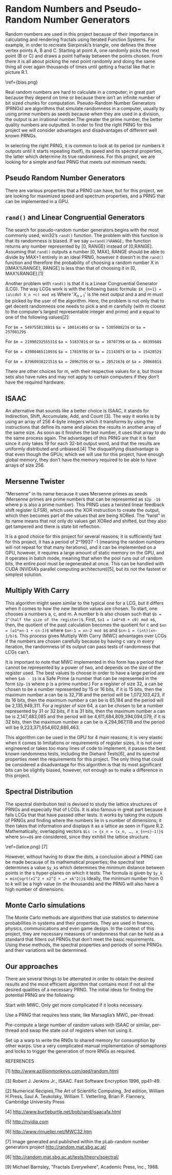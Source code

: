 # Random Numbers and Pseudo-Random Number Generators
Random numbers are used in this project because of their importance in calculating and rendering fractals using Iterated Function Systems. For example, in order to recreate Sierpinski’s triangle, one defines the three vertex points A, B and C. Starting at point A, one randomly picks the next point (B or C) and draws a point halfway between the points chosen. From there it is all about picking the next point randomly and doing the same thing all over again thousands of times until getting a fractal like that in picture R.1.

\ref={bias.png}

Real random numbers are hard to calculate in a computer; in great part because they depend on time or because there isn’t an infinite number of bit sized chunks for computation. Pseudo-Random Number Generators (PRNGs) are algorithms that simulate randomness in a computer, usually by using prime numbers as seeds because when they are used in a division, the output is an irrational number.The greater the prime number, the better quality numbers are outputted. In order to find the right PRNG for this project we will consider advantages and disadvantages of different well known PRNGs.

In selecting the right PRNG, it is common to look at its period (or numbers it outputs until it starts repeating itself), its speed and its spectral properties, the latter which determine its true randomness. For this project, we are looking for a simple and fast PRNG that meets out minimum needs.

##  Pseudo Random Number Generators
There are various properties that a PRNG can have, but for this project, we are looking for maximized speed and spectrum properties, and a PRNG that can be implemented in a GPU.

## `rand()` and Linear Congruential Generators
The search for pseudo-random number generators begins with the most commonly used, win32’s `rand()` function. The problem with this function is that its randomness is biased. 
If we say `x=rand()%RANGE;` the function returns any number represented by [0, RANGE) instead of [0,RANGE]. Assuming that `rand()` outputs a number [0, MAX], RANGE should be able to divide by MAX+1 entirely in an ideal PRNG, however it doesn’t in the `rand()` function and therefore the probability of choosing a random number X in [(MAX%RANGE), RANGE] is less than that of choosing it in [0, MAX%RANGE].[1]

Another problem with `rand()` is that it is a Linear Congruential Generator (LCG).
The way LCGs work is with the following basic formula:
`$X_{n+1} = (a\cdot X_n +c) mod m$`
Where '$X_{n+1}$' is the next output and a and m must be picked by the user of the algorithm. Here, the problem is not only that to get decent randomness one needs to pick a and m carefully (with m closest to the computer’s largest representable integer and prime) and a equal to one of the following values[2]:

 For `$m = 549755813881$`	`$a = 10014146$` or `$a = 530508823$` or `$a = 25708129$`

 For `$m = 2199023255531$`	`$a = 5183781$` or `$a = 1070739$` or `$a = 6639568$`

 For `$m = 4398046511093$`	`$a = 1781978$` or `$a = 2114307$` or `$a = 1542852$`

 For `$m = 8796093022151$`	`$a = 2096259$` or `$a = 2052163$` or `$a = 2006881$`

There are other choices for m, with their respective values for a, but those sets also have rules and may not apply to certain computers if they don’t have the required hardware.

## ISAAC
An alternative that sounds like a better choice is ISAAC, it stands for Indirection, Shift, Accumulate, Add, and Count [3]. The way it works is by using an array of 256 4-byte integers which it transforms by using the instructions that define its name and places the results in another array of the same size. As soon as it finishes the last number, it uses that array to do the same process again. The advantages of this PRNG are that it is fast since it only takes 19 for each 32-bit output word, and that the results are uniformly distributed and unbiased.[4] The disqualifying disadvantage is that even though the GPUs; which we will use for this project, have enough global memory, they don’t have the memory required to be able to have arrays of size 256.

## Mersenne Twister
“Mersenne” in its name because it uses Mersenne primes as seeds (Mersenne primes are prime numbers that can be represented as `$2p -1$` where p is also a prime number). This PRNG uses a twisted linear feedback shift register (LFSR), which uses the XOR instruction to create the output, which then becomes part of the values that are being XORed. The “twist” in its name means that not only do values get XORed and shifted, but they also get tampered and there is state bit reflection.

It is a good choice for this project for several reasons; it is sufficiently fast for this project, it has a period of 2^19937 -1 (meaning the random numbers will not repeat for that many iterations), and it can be implemented on a GPU, however, it requires a large amount of static memory on the GPU, and it operates in batch mode, meaning that when the pool runs out of random bits, the entire pool must be regenerated at once. This can be handled with CUDA (NVIDIA’s parallel computing architecture)[5], but its not the fastest or simplest solution.

## Multiply With Carry
This algorithm might seem similar to the typical one for a LCG, but it differs when it comes to how the new iteration values are chosen. To start, one chooses a numbers a, c, and m. A number b is also chosen such that `$b = 2^(half the size of the register)$`. First, `$x1 = (a0*x0 + c0) mod m$`, then, the quotient of the past calculation becomes the quotient for c and `$xn = (a1*xn-1 + cn-1)$` where `$xn-1 = xn-2 mod b$` and `$cn-1 = (int)(xn-1/b)$`. This process gives Multiply With Carry (MWC) advantages over LCGs if the numbers are chosen carefully because by having c vary in every iteration, the randomness of its output can pass tests of randomness that LCGs can’t. 

It is important to note that MWC implemented in this form has a period that cannot be represented by a power of two, and depends on the size of the register used. The best values to choose in order to have a large period are when `$ab - 1$` is a Safe Prime (a number that can be represented in the form `$2p-1$` where p is a prime number.) For a register of size 32, a can be chosen to be a number represented by 15 or 16 bits, if it is 15 bits, then the maximum number a can be is 32,718 and the period will be 1,072,103,423, if its 16 bits, then the maximum number a can be is 65,184 and the period will be 2,135,949,311. For a register of size 64, a can be chosen to be a number represented by 31 or 32 bits, if it is 31 bits, then the maximum number a can be is 2,147,483,085 and the period will be 4,611,684,809,394,094,079, if it is 32 bits, then the maximum number a can be is 4,294,967,118 and the period will be 9,223,371,654,602,686,463.

This algorithm can be used in the GPU for 4 main reasons; it is very elastic when it comes to limitations or requirements of register sizes, it is not over engineered or takes too many lines of code to implement, it passes the best known randomness tests, including the Diehard Tests[6], and its spectral properties meet the requirements for this project. The only thing that could be considered a disadvantage for this algorithm is that its most significant bits can be slightly biased, however, not enough as to make a difference in this project.

## Spectral Distribution
The spectral distribution test is devised to study the lattice structures of PRNGs and especially that of LCGs. It is also famous in great part because it fails LCGs that that have passed other tests.
It works by taking the outputs of PRNGs and finding where the numbers lie in s number of dimensions; it then takes that information and displays it as a lattice as seen in Figure R.2. Mathematically, overlapping vectors  `$Ls := {x_n = (x_n, …, x_{n+s}-1)}$` where `$n>=0$` are considered, since they exhibit the lattice structure.

\ref={latice.png} [7]

However, without having to draw the dots, a conclusion about a PRNG can be made because of its mathematical properties; the spectral test determines a value `$y_k$` which determines the minimum distance between points in the s hyper-planes on which it tests.
The formula is given by `$y_k = min{sqrt(x1^2 + x2^2 + …+ xk^2)}$` 
Ideally, the minimum number from 0 to k will be a high value (in the thousands) and the PRNG will also have a high number of dimensions.

## Monte Carlo simulations
The Monte Carlo methods are algorithms that use statistics to determine probabilities in systems and their properties. They are used in finance, physics, communications and even game design. In the context of this project, they are necessary measures of randomness that can be held as a standard that filters out PRNGs that don’t meet the basic requirements. Using these methods, the spectral properties and periods of some PRNGs and their variations will be determined.

## Our approaches
There are several things to be attempted in order to obtain the desired results and the most efficient algorithm that contains most if not all the desired qualities of a necessary PRNG.
The initial ideas for finding the potential PRNG are the following:

Start with MWC. Only get more complicated if it looks necessary.

Use a PRNG that requires less state, like Marsaglia’s MWC, per-thread.

Pre-compute a large number of random values with ISAAC or similar, per-thread and swap the state out of registers when not using it.

Set up a warp to write the RNGs to shared memory for consumption by other warps. Use a very complicated manual implementation of semaphores and locks to trigger the generation of more RNGs as required.

REFERENCES

[1] http://www.azillionmonkeys.com/qed/random.html

[3] Robert J. Jenkins Jr., ISAAC. Fast Software Encryption 1996, pp41–49.

[2] Numerical Recipies,The Art of Scientific Computing, 3rd edition, William H.Press, Saul A. Teukolsky, William T. Vetterling, Brian P. Flannery, Cambridge University Press

[4] http://www.burtleburtle.net/bob/rand/isaacafa.html

[5] http://nvidia.com

[6] http://www.rlmueller.net/MWC32.htm

[7] Image generated and published within the pLab-random number generators project http://random.mat.sbg.ac.at/

[8] http://random.mat.sbg.ac.at/tests/theory/spectral/

[9] Michael Barnsley, "Fractals Everywhere", Academic Press, Inc., 1988.


